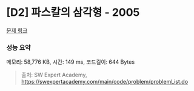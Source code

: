 # [D2] 파스칼의 삼각형 - 2005 

[문제 링크](https://swexpertacademy.com/main/code/problem/problemDetail.do?contestProbId=AV5P0-h6Ak4DFAUq) 

### 성능 요약

메모리: 58,776 KB, 시간: 149 ms, 코드길이: 644 Bytes



> 출처: SW Expert Academy, https://swexpertacademy.com/main/code/problem/problemList.do